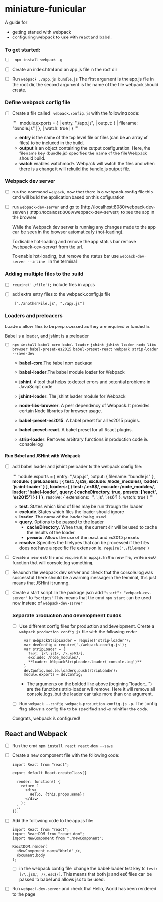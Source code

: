 # miniature-funicular

A guide for
  - getting started with webpack
  - configuring webpack to use with react and babel.


### To get started:

- [ ] ``` npm install webpack -g```


- [ ] Create an index.html and an app.js file in the root dir

- [ ] Run ```webpack ./app.js bundle.js```
The first argument is the app.js file in the root dir, the second argument is the name of the file  webpack should create.

### Define webpack config file

- [ ] Create a file called ``` webpack.config.js``` with the following code:

  '''
  |  module.exports = {
  |    entry: "./app.js",
  |    output: {
  |      filename: "bundle.js"
  |    },
  |    watch: true
  |  }
  '''


  - **entry** is the name of the top level file or files (can be an array of files] to be included in the build.
  - **output** is an object containing the output configuration. Here, the filename key (bundle.js) specifies the name of the file Webpack should build.
  - **watch** enables watchmode. Webpack will watch the files and when there is a change it will rebuild the bundle.js output file.

### Webpack dev server

- [ ] run the command ```webpack```, now that there is a webpack.config file this cmd will build the application based on this cofiguration

- [ ] run ```webpack-dev-server``` and go to [http://localhost:8080/webpack-dev-server/] (http://localhost:8080/webpack-dev-server/) to see the app in the browser

  While the Webpack dev server is running any changes made to the app can be seen in the browser automatically (hot-loading).

  To disable hot-loading and remove the app status bar remove /webpack-dev-server/ from the url.

  To enable hot-loading, but remove the status bar use ```webpack-dev-server --inline ``` in the terminal


### Adding multiple files to the build

- [ ] ```require('./file');``` include files in app.js
- [ ] add extra entry files to the webpack.config.js file

  ``` ["./anotherFile.js", "./app.js"]```


### Loaders and preloaders
Loaders allow files to be preprocessed as they are required or loaded in.

Babel is a loader, and jshint is a preloader

- [ ] ```npm install babel-core babel-loader jshint jshint-loader node-libs-browser babel-preset-es2015 babel-preset-react webpack strip-loader --save-dev```

  - **babel-core**.The babel npm package

  - **babel-loader**.The babel module loader for Webpack

  - **jshint**. A tool that helps to detect errors and potential problems in JavaScript code

  - **jshint-loader**. The jshint loader module for Webpack

  - **node-libs-browser**. A peer dependency of Webpack. It provides certain Node libraries for browser usage.

  - **babel-preset-es2015**. A babel preset for all es2015 plugins.

  - **babel-preset-react**. A babel preset for all React plugins.

  - **strip-loader**. Removes arbitrary functions in production code ie. console.log

#### Run Babel and JSHint with Webpack

- [ ] add babel loader and jshint preloader to the webpack config file:

  '''
    module.exports = {
      entry: "./app.js",
      output: {
        filename: "bundle.js"
      },
      **module: {
        preLoaders: [
          {
            test: /\.js$/,
            exclude: /node_modules/,
            loader: 'jshint-loader'
          }
        ],
        loaders: [
          {
            test: /\.es6$/,
            exclude: /node_modules/,
            loader: 'babel-loader',
            query: {
              cacheDirectory: true,
              presets: ['react', 'es2015']
            }
          }
        ]
       },**
       resolve: {
         extensions: ['', '.js', '.es6']
       },
      watch: true
    }
  '''

  - **test**. States which kind of files may be run through the loader
  - **exclude**. States which files the loader should ignore
  - **loader**. The name of the loader being used
  - **query**. Options to be passed to the loader 
    - **cacheDirectory**. When true, the current dir will be used to cache the results of the loader
    - **presets**. Allows the use of the react and es2015 presets 
  - **resolve**. Specifies the filetypes that can be processed if  the files does not have a specific file extension ie. ```require('./fileName')```


- [ ] Create a new es6 file and require it in app.js. In the new file, write a es6 function that will console.log something.

- [ ] Relaunch the webpack dev server and check that the console.log was successful
  There should be a warning message in the terminal, this just means that JSHint it runnng.

- [ ] Create a start script. In the package.json add ```"start": "webpack-dev-server"``` to ```"scripts"```
  This means that the cmd ```npm start``` can be used now instead of ```webpack-dev-server```

  ### Separate production and development builds

  - [ ] Use different config files for production and development. Create a ```webpack.production.config.js``` file with the following code:
    ```
      var WebpackStripLoader = require('strip-loader');
      var devConfig = require('./webpack.config.js');
      var stripLoader = {
        test: [/\.js$/, /\.es6$/],
        exclude: /node_modules/,
        **loader: WebpackStripLoader.loader('console.log')**
      }
      devConfig.module.loaders.push(stripLoader);
      module.exports = devConfig;
    ```

    - The arguments on the bolded line above (begining "loader:...") are the functions strip-loader will remove. Here it will remove all console.logs, but the loader can take more than one argument.

  - [ ] Run ```webpack --config webpack-production.config.js -p```. The config flag allows a config file to be specified and -p minifies the code.

  Congrats, webpack is configured!

## React and Webpack

- [ ] Run the cmd ```npm install react react-dom --save```

- [ ] Create a new component file with the following code: 
  
  ```
  import React from "react";

  export default React.createClass({

    render: function() {
      return (
        <div>
          Hello, {this.props.name}!
        </div>
      );
    },
  });

  ```

- [ ] Add the following code to the app.js file:

  ```
  import React from "react";
  import ReactDOM from "react-dom";
  import NewComponent from "./newComponent";

  ReactDOM.render(
    <NewComponent name="World" />,
    document.body
  );
  ```

  - [ ] in the webpack.config file, change the babel-loader test key to ```test: [/\.js$/, /\.es6$/]```. This  means that both js and es6 files can be passed to babel and allows jsx to be used.

- [ ] Run ```webpack-dev-server``` and check that Hello, World has been rendered to the page